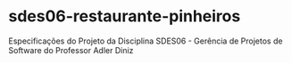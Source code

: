 # sdes06-restaurante-pinheiros
Especificações do Projeto da Disciplina SDES06 - Gerência de Projetos de Software do Professor Adler Diniz
